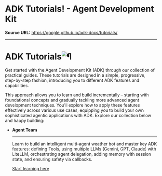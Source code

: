 # ADK Tutorials! - Agent Development Kit

**Source URL:** https://google.github.io/adk-docs/tutorials/

---

# ADK Tutorials![¶](#adk-tutorials "Permanent link")

Get started with the Agent Development Kit (ADK) through our collection of
practical guides. These tutorials are designed in a simple, progressive,
step-by-step fashion, introducing you to different ADK features and
capabilities.

This approach allows you to learn and build incrementally – starting with
foundational concepts and gradually tackling more advanced agent development
techniques. You'll explore how to apply these features effectively across
various use cases, equipping you to build your own sophisticated agentic
applications with ADK. Explore our collection below and happy building:

* **Agent Team**

  ---

  Learn to build an intelligent multi-agent weather bot and master key ADK
  features: defining Tools, using multiple LLMs (Gemini, GPT, Claude) with
  LiteLLM, orchestrating agent delegation, adding memory with session state,
  and ensuring safety via callbacks.

  [Start learning here](agent-team/)